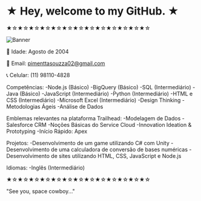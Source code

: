 # ★ Hey, welcome to my GitHub. ★
★☆★☆★☆★☆★☆★☆★☆★☆★☆★☆★☆★☆★☆

![Banner](https://i.pinimg.com/originals/af/34/c3/af34c3d8fd9a3a823fe0e567f9ee2693.gif)

🎂 Idade: Agosto de 2004

📧 Email: pimenttasouzza02@gmail.com

📞 Celular: (11) 98110-4828

Competências:
-Node.js (Básico)
-BigQuery (Básico)
-SQL (Intermediário)
-Java (Básico)
-JavaScript (Intermediário)
-Python (Intermediário)
-HTML e CSS (Intermediário)
-Microsoft Excel (Intermediário)
-Design Thinking
-Metodologias Ágeis
-Análise de Dados

Emblemas relevantes na plataforma Trailhead:
-Modelagem de Dados
-Salesforce CRM
-Noções Básicas do Service Cloud
-Innovation Ideation & Prototyping
-Início Rápido: Apex

Projetos:
-Desenvolvimento de um game utilizando C# com Unity
-Desenvolvimento de uma calculadora de conversão de bases numéricas
-Desenvolvimento de sites utilizando HTML, CSS, JavaScript e Node.js

Idiomas:
-Inglês (Intermediário)

★☆★☆★☆★☆★☆★☆★☆★☆★☆★☆★☆★☆★☆

"See you, space cowboy..."
